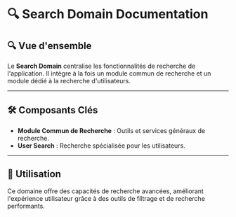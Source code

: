 # 🔍 Search Domain Documentation

## 🔍 Vue d'ensemble
Le **Search Domain** centralise les fonctionnalités de recherche de l'application. Il intègre à la fois un module commun de recherche et un module dédié à la recherche d'utilisateurs.

---

## 🛠️ Composants Clés
- **Module Commun de Recherche** : Outils et services généraux de recherche.
- **User Search** : Recherche spécialisée pour les utilisateurs.

---

## 🚀 Utilisation
Ce domaine offre des capacités de recherche avancées, améliorant l'expérience utilisateur grâce à des outils de filtrage et de recherche performants.
